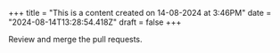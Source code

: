 +++
title = "This is a content created on 14-08-2024 at 3:46PM"
date = "2024-08-14T13:28:54.418Z"
draft = false
+++

  Review and merge the pull requests.
        